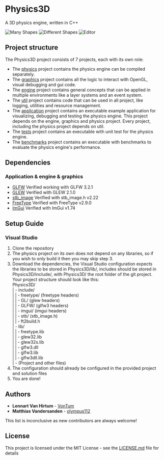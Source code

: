 # Physics3D
A 3D physics engine, written in C++

![Many Shapes](https://media.discordapp.net/attachments/378983421936140300/638494259452051480/unknown.png?width=1152&height=664)
![Different Shapes](https://i.imgur.com/h62AI58.jpg)
![Editor](https://media.discordapp.net/attachments/378983421936140300/662330290894798879/unknown.png?width=1239&height=664)

## Project structure
The Physics3D project consists of 7 projects, each with its own role:
- The [physics](/physics) project contains the physics engine can be compiled separately.  
- The [graphics](/graphics) project contains all the logic to interact with OpenGL, visual debugging and gui code.
- The [engine](/engine) project contains general concepts that can be applied in multiple environments like a layer systems and an event system.
- The [util](/util) project contains code that can be used in all project, like logging, utilities and resource management.
- The [application](/application) project contains an executable example application for visualizing, debugging and testing the physics engine. This project depends on the engine, graphics and physics project. Every project, including the physics project depends on util. 
- The [tests](/tests) project contains an executable with unit test for the physics engine.
- The [benchmarks](/benchmarks) project contains an executable with benchmarks to evaluate the physics engine's performance.

## Dependencies
### Application & engine & graphics
- [GLFW](https://www.glfw.org/) Verified working with GLFW 3.2.1  
- [GLEW](http://glew.sourceforge.net/) Verified with GLEW 2.1.0
- [stb_image](https://github.com/nothings/stb) Verified with stb_image.h v2.22
- [FreeType](https://www.freetype.org/) Verified with FreeType v2.9.0
- [ImGui](https://github.com/ocornut/imgui) Verified with ImGui v1.74

## Setup Guide
### Visual Studio
1. Clone the repository
2. The physics project on its own does not depend on any libraries, so if you wish to only build it then you may skip step 3.
3. Download the dependencies, the Visual Studio configuration expects the libraries to be stored in Physics3D/lib/, includes should be stored in Physics3D/include/, with Physics3D/ the root folder of the git project. 
  Your project structure should look like this:  
  Physics3D/  
  | - include/  
  | | - freetype/ (freetype headers)  
  | | - GL/ (glew headers)  
  | | - GLFW/ (glfw3 headers)  
  | | - imgui/ (imgui headers)  
  | | - stb/ (stb_image.h)  
  | | - ft2build.h  
  | - lib/  
  | | - freetype.lib  
  | | - glew32.lib  
  | | - glew32s.lib  
  | | - glfw3.dll  
  | | - glfw3.lib  
  | | - glfw3dll.lib  
  | - (Project and other files)  
4. The configuration should already be configured in the provided project and solution files
5. You are done!

## Authors
* **Lennart Van Hirtum** - [VonTum](https://github.com/VonTum)
* **Matthias Vandersanden** - [olympus112](https://github.com/olympus112)

This list is inconclusive as new contributors are always welcome! 

## License
This project is licensed under the MIT License - see the [LICENSE.md](LICENSE.md) file for details

